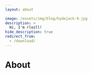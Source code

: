 ```yaml
---
layout: about
        
image: /assets/img/blog/hydejack-9.jpg
description: >
  Hi, I'm rlozll!
hide_description: true
redirect_from:
  - /download/
---
```

# About

<!--author-->
